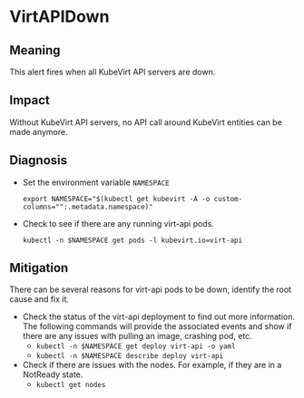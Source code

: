 # VirtAPIDown

## Meaning

This alert fires when all KubeVirt API servers are down.

## Impact

Without KubeVirt API servers, no API call around KubeVirt entities can be made anymore.

## Diagnosis

- Set the environment variable `NAMESPACE`
	```
	export NAMESPACE="$(kubectl get kubevirt -A -o custom-columns="":.metadata.namespace)"
	```

- Check to see if there are any running virt-api pods.
	```
	kubectl -n $NAMESPACE get pods -l kubevirt.io=virt-api
	```

## Mitigation

There can be several reasons for virt-api pods to be down, identify the root cause and fix it.

- Check the status of the virt-api deployment to find out more information. The following commands will provide the associated events and show if there are any issues with pulling an image, crashing pod, etc. 
	- `kubectl -n $NAMESPACE get deploy virt-api -o yaml`
    - `kubectl -n $NAMESPACE describe deploy virt-api`
- Check if there are issues with the nodes. For example, if they are in a NotReady state.
	- `kubectl get nodes`
